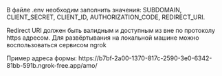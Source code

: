 <p>
    В файле .env необходим заполнить значения: SUBDOMAIN, CLIENT_SECRET, CLIENT_ID, AUTHORIZATION_CODE, REDIRECT_URI. 
</p>

<p>Redirect URI должен быть валидным и доступным из вне по протоколу https адресом. Для развёртывания на локальной машине можно воспользоваться сервисом ngrok</p>

<p>Пример адреса формы: https://b7bf-2a00-1370-817c-2590-3e0-6342-81bb-591b.ngrok-free.app/amo/ </p>

